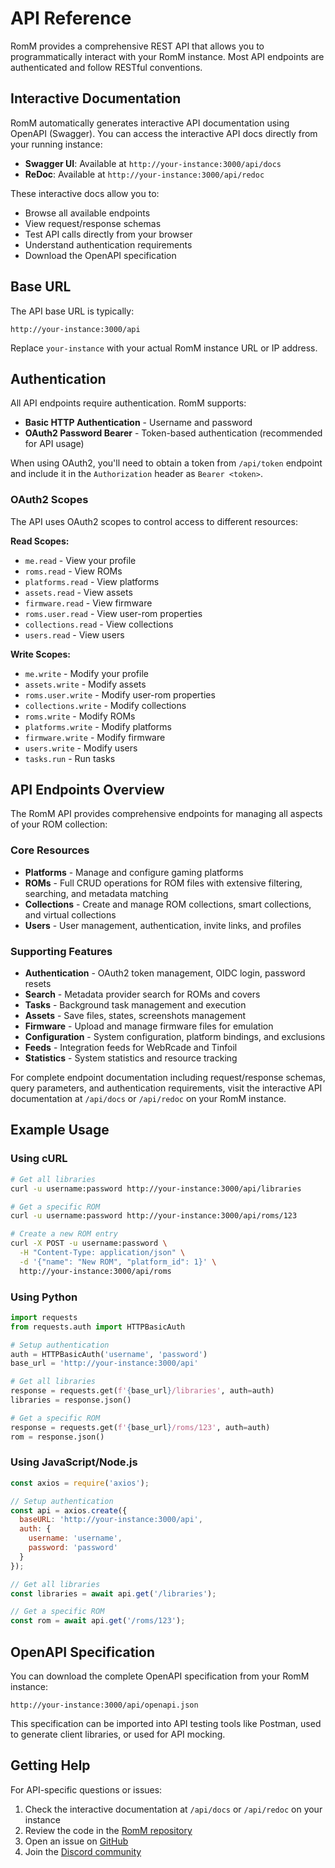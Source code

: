 # API Reference

RomM provides a comprehensive REST API that allows you to programmatically interact with your RomM instance. Most API endpoints are authenticated and follow RESTful conventions.

## Interactive Documentation

RomM automatically generates interactive API documentation using OpenAPI (Swagger). You can access the interactive API docs directly from your running instance:

- **Swagger UI**: Available at `http://your-instance:3000/api/docs`
- **ReDoc**: Available at `http://your-instance:3000/api/redoc`

These interactive docs allow you to:
- Browse all available endpoints
- View request/response schemas
- Test API calls directly from your browser
- Understand authentication requirements
- Download the OpenAPI specification

## Base URL

The API base URL is typically:
```text
http://your-instance:3000/api
```

Replace `your-instance` with your actual RomM instance URL or IP address.

## Authentication

All API endpoints require authentication. RomM supports:

- **Basic HTTP Authentication** - Username and password
- **OAuth2 Password Bearer** - Token-based authentication (recommended for API usage)

When using OAuth2, you'll need to obtain a token from `/api/token` endpoint and include it in the `Authorization` header as `Bearer <token>`.

### OAuth2 Scopes

The API uses OAuth2 scopes to control access to different resources:

**Read Scopes:**
- `me.read` - View your profile
- `roms.read` - View ROMs
- `platforms.read` - View platforms
- `assets.read` - View assets
- `firmware.read` - View firmware
- `roms.user.read` - View user-rom properties
- `collections.read` - View collections
- `users.read` - View users

**Write Scopes:**
- `me.write` - Modify your profile
- `assets.write` - Modify assets
- `roms.user.write` - Modify user-rom properties
- `collections.write` - Modify collections
- `roms.write` - Modify ROMs
- `platforms.write` - Modify platforms
- `firmware.write` - Modify firmware
- `users.write` - Modify users
- `tasks.run` - Run tasks

## API Endpoints Overview

The RomM API provides comprehensive endpoints for managing all aspects of your ROM collection:

### Core Resources
- **Platforms** - Manage and configure gaming platforms
- **ROMs** - Full CRUD operations for ROM files with extensive filtering, searching, and metadata matching
- **Collections** - Create and manage ROM collections, smart collections, and virtual collections
- **Users** - User management, authentication, invite links, and profiles

### Supporting Features
- **Authentication** - OAuth2 token management, OIDC login, password resets
- **Search** - Metadata provider search for ROMs and covers
- **Tasks** - Background task management and execution
- **Assets** - Save files, states, screenshots management
- **Firmware** - Upload and manage firmware files for emulation
- **Configuration** - System configuration, platform bindings, and exclusions
- **Feeds** - Integration feeds for WebRcade and Tinfoil
- **Statistics** - System statistics and resource tracking

For complete endpoint documentation including request/response schemas, query parameters, and authentication requirements, visit the interactive API documentation at `/api/docs` or `/api/redoc` on your RomM instance.

## Example Usage

### Using cURL

```bash
# Get all libraries
curl -u username:password http://your-instance:3000/api/libraries

# Get a specific ROM
curl -u username:password http://your-instance:3000/api/roms/123

# Create a new ROM entry
curl -X POST -u username:password \
  -H "Content-Type: application/json" \
  -d '{"name": "New ROM", "platform_id": 1}' \
  http://your-instance:3000/api/roms
```

### Using Python

```python
import requests
from requests.auth import HTTPBasicAuth

# Setup authentication
auth = HTTPBasicAuth('username', 'password')
base_url = 'http://your-instance:3000/api'

# Get all libraries
response = requests.get(f'{base_url}/libraries', auth=auth)
libraries = response.json()

# Get a specific ROM
response = requests.get(f'{base_url}/roms/123', auth=auth)
rom = response.json()
```

### Using JavaScript/Node.js

```javascript
const axios = require('axios');

// Setup authentication
const api = axios.create({
  baseURL: 'http://your-instance:3000/api',
  auth: {
    username: 'username',
    password: 'password'
  }
});

// Get all libraries
const libraries = await api.get('/libraries');

// Get a specific ROM
const rom = await api.get('/roms/123');
```

## OpenAPI Specification

You can download the complete OpenAPI specification from your RomM instance:

```text
http://your-instance:3000/api/openapi.json
```

This specification can be imported into API testing tools like Postman, used to generate client libraries, or used for API mocking.

## Getting Help

For API-specific questions or issues:

1. Check the interactive documentation at `/api/docs` or `/api/redoc` on your instance
2. Review the code in the [RomM repository](https://github.com/rommapp/romm)
3. Open an issue on [GitHub](https://github.com/rommapp/romm/issues)
4. Join the [Discord community](https://discord.com/invite/romm)

